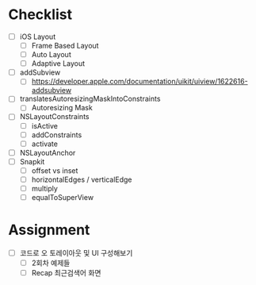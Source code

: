 # Checklist
- [ ] iOS Layout
	- [ ] Frame Based Layout
	- [ ] Auto Layout
	- [ ] Adaptive Layout
- [ ] addSubview
	- [ ] https://developer.apple.com/documentation/uikit/uiview/1622616-addsubview
- [ ] translatesAutoresizingMaskIntoConstraints
	- [ ] Autoresizing Mask
- [ ] NSLayoutConstraints
	- [ ] isActive
	- [ ] addConstraints
	- [ ] activate
- [ ] NSLayoutAnchor
- [ ] Snapkit
	- [ ] offset vs inset
	- [ ] horizontalEdges / verticalEdge
	- [ ] multiply
	- [ ] equalToSuperView

# Assignment
- [ ] 코드로 오 토레이아웃 및 UI 구성해보기
	- [ ] 2회차 예제들
	- [ ] Recap 최근검색어 화면